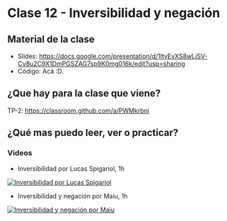 # Clase 12 - Inversibilidad y negación

## Material de la clase

- Slides: https://docs.google.com/presentation/d/1ltyEvXS8wLjSV-Cv8u2C9X1DmPGSZAG7sp9K0mg016k/edit?usp=sharing
- Código: Acá :D.

## ¿Que hay para la clase que viene?

TP-2: https://classroom.github.com/a/PWMkrbni

## ¿Qué mas puedo leer, ver o practicar?

### Videos

- Inversibilidad por Lucas Spigariol, 1h

[![Inversibilidad por Lucas Spigariol](https://img.youtube.com/vi/xQ4Ql72392k/0.jpg)](https://youtu.be/xQ4Ql72392k "Inversibilidad por Lucas Spigariol")


- Inversibilidad y negación por Maiu, 1h

[![Inversibilidad y negación por Maiu](https://img.youtube.com/vi/wUUCyC3k-rk/0.jpg)](https://youtu.be/wUUCyC3k-rk "Inversibilidad y negación por Maiu")
